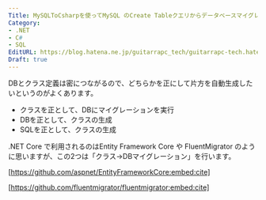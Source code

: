 ```yaml
---
Title: MySQLToCsharpを使ってMySQL のCreate Tableクエリからデータベースマイグレーションを行う
Category:
- .NET
- C#
- SQL
EditURL: https://blog.hatena.ne.jp/guitarrapc_tech/guitarrapc-tech.hatenablog.com/atom/entry/26006613399512408
Draft: true
---
```


DBとクラス定義は密につながるので、どちらかを正にして片方を自動生成したいというのがよくあります。

* クラスを正として、DBにマイグレーションを実行
* DBを正として、クラスの生成
* SQLを正として、クラスの生成

.NET Core で利用されるのはEntity Framework Core や FluentMigrator のように思いますが、この2つは「クラス->DBマイグレーション」を行います。

[https://github.com/aspnet/EntityFrameworkCore:embed:cite]

[https://github.com/fluentmigrator/fluentmigrator:embed:cite]

